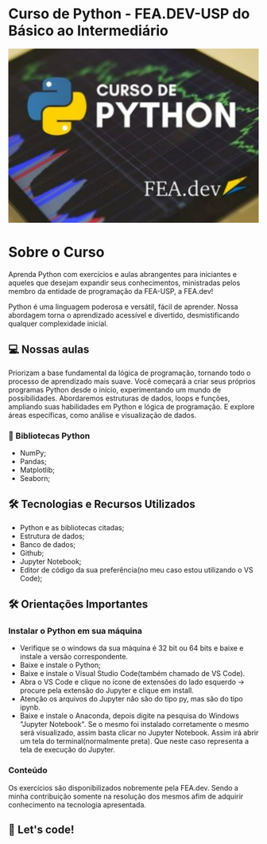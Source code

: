 # Curso de Python - FEA.DEV-USP do Básico ao Intermediário

<p align="center">
    <img src="./curso-python-FEA.dev.jpg" max-width="600">    
</p>

# Sobre o Curso
Aprenda Python com exercícios e aulas abrangentes para iniciantes e aqueles que desejam expandir seus conhecimentos, ministradas pelos membro da entidade de programação da FEA-USP, a FEA.dev!

Python é uma linguagem poderosa e versátil, fácil de aprender. Nossa abordagem torna o aprendizado acessível e divertido, desmistificando qualquer complexidade inicial.
 
 ## 💻 Nossas aulas
 Priorizam a base fundamental da lógica de programação, tornando todo o processo de aprendizado mais suave. Você começará a criar seus próprios programas Python desde o início, experimentando um mundo de possibilidades.
 Abordaremos estruturas de dados, loops e funções, ampliando suas habilidades em Python e lógica de programação. E explore áreas específicas, como análise e visualização de dados.
 
 ### 🚧 Bibliotecas Python

* NumPy;
* Pandas;
* Matplotlib;
* Seaborn;


## 🛠 Tecnologias e Recursos Utilizados

* Python e as bibliotecas citadas;
* Estrutura de dados;
* Banco de dados;
* Github;
* Jupyter Notebook;
* Editor de código da sua preferência(no meu caso estou utilizando o VS Code);

## 🛠 Orientações Importantes

### Instalar o Python em sua máquina
* Verifique se o windows da sua máquina é 32 bit ou 64 bits e baixe e instale a versão correspondente.
* Baixe e instale o Python;
* Baixe e instale o Visual Studio Code(também chamado de VS Code).
* Abra o VS Code e clique no ícone de extensões do lado esquerdo -> procure pela extensão do Jupyter e clique em install. 
* Atenção os arquivos do Jupyter não são do tipo py, mas são do tipo ipynb.  
* Baixe e instale o Anaconda, depois digite na pesquisa do Windows "Jupyter Notebook". Se o mesmo foi instalado corretamente o mesmo será visualizado, assim basta clicar no Jupyter Notebook. Assim irá abrir um tela do terminal(normalmente preta). Que neste caso representa a tela de execução do Jupyter. 

### Conteúdo 
Os exercícios são disponibilizados nobremente pela FEA.dev. Sendo a minha contribuição somente na resolução dos mesmos afim de adquirir conhecimento na tecnologia apresentada. 

## 🚀 Let's code! 